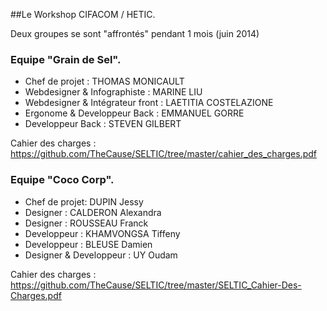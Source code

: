##Le Workshop CIFACOM / HETIC.

Deux groupes se sont "affrontés" pendant 1 mois (juin 2014)

### Equipe "Grain de Sel".
* Chef de projet : THOMAS MONICAULT
* Webdesigner & Infographiste : MARINE LIU
* Webdesigner & Intégrateur front : LAETITIA COSTELAZIONE
* Ergonome & Developpeur Back : EMMANUEL GORRE
* Developpeur Back : STEVEN GILBERT

Cahier des charges : https://github.com/TheCause/SELTIC/tree/master/cahier_des_charges.pdf

### Equipe "Coco Corp".
* Chef de projet: DUPIN Jessy
* Designer : CALDERON Alexandra
* Designer : ROUSSEAU Franck
* Developpeur : KHAMVONGSA Tiffeny
* Developpeur : BLEUSE Damien
* Designer & Developpeur : UY Oudam

Cahier des charges : https://github.com/TheCause/SELTIC/tree/master/SELTIC_Cahier-Des-Charges.pdf
